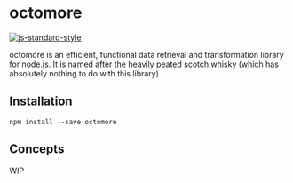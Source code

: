 # octomore
[![js-standard-style](https://img.shields.io/badge/code%20style-standard-brightgreen.svg)](http://standardjs.com/)

octomore is an efficient, functional data retrieval and transformation library for node.js. It is named after the heavily peated [scotch whisky](https://www.bruichladdich.com/octomore) (which has absolutely nothing to do with this library). 

## Installation
```
npm install --save octomore
```

## Concepts
WIP
